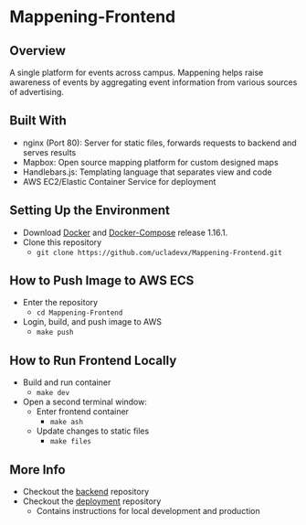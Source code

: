 # Mappening-Frontend

## Overview
A single platform for events across campus. Mappening helps raise awareness of events by aggregating event information from various sources of advertising. 

## Built With
- nginx (Port 80): Server for static files, forwards requests to backend and serves results
- Mapbox: Open source mapping platform for custom designed maps
- Handlebars.js: Templating language that separates view and code
- AWS EC2/Elastic Container Service for deployment

## Setting Up the Environment
- Download [Docker](https://www.docker.com) and [Docker-Compose](https://github.com/docker/compose/releases) release 1.16.1.  
- Clone this repository 
  - `git clone https://github.com/ucladevx/Mappening-Frontend.git`  

## How to Push Image to AWS ECS
- Enter the repository
  - `cd Mappening-Frontend`
- Login, build, and push image to AWS
  - `make push`

## How to Run Frontend Locally
- Build and run container
  - `make dev`
- Open a second terminal window:
  - Enter frontend container
    - `make ash`
  - Update changes to static files
    - `make files`

## More Info
- Checkout the [backend](https://github.com/ucladevx/Mappening-Backend) repository
- Checkout the [deployment](https://github.com/ucladevx/Mappening-Deployment) repository
  - Contains instructions for local development and production
